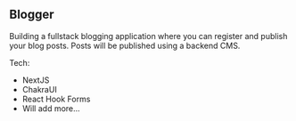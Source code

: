 ## Blogger

Building a fullstack blogging application where you can register and publish your blog posts. Posts will be published using a backend CMS.

Tech:

- NextJS
- ChakraUI
- React Hook Forms
- Will add more...
